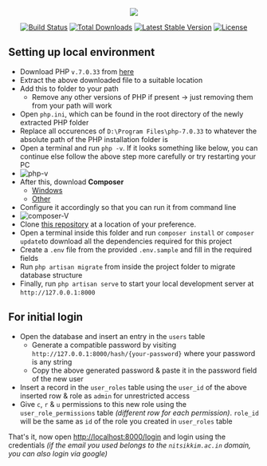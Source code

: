 <p align="center"><img src="https://laravel.com/assets/img/components/logo-laravel.svg"></p>

<p align="center">
<a href="https://travis-ci.org/laravel/framework"><img src="https://travis-ci.org/laravel/framework.svg" alt="Build Status"></a>
<a href="https://packagist.org/packages/laravel/framework"><img src="https://poser.pugx.org/laravel/framework/d/total.svg" alt="Total Downloads"></a>
<a href="https://packagist.org/packages/laravel/framework"><img src="https://poser.pugx.org/laravel/framework/v/stable.svg" alt="Latest Stable Version"></a>
<a href="https://packagist.org/packages/laravel/framework"><img src="https://poser.pugx.org/laravel/framework/license.svg" alt="License"></a>
</p>

## Setting up local environment

- Download PHP `v.7.0.33` from [here](https://drive.google.com/file/d/1lJrBvpO-SGr1FLaiV9sFtrK3dhgpj2hr/view?usp=sharing)
- Extract the above downloaded file to a suitable location
- Add this to folder to your path
  - Remove any other versions of PHP if present -> just removing them from your path will work
- Open `php.ini`, which can be found in the root directory of the newly extracted PHP folder
- Replace all occurences of `D:\Program Files\php-7.0.33` to whatever the absolute path of the PHP installation folder is
- Open a terminal and run `php -v`. If it looks something like below, you can continue else follow the above step more carefully or try restarting your PC
- ![php-v](https://user-images.githubusercontent.com/43738236/128649946-22e2197a-0d82-4100-ab5d-ae1d4086858c.png)
- After this, download **Composer**
  - [Windows](https://getcomposer.org/Composer-Setup.exe)
  - [Other](https://getcomposer.org/download/)
- Configure it accordingly so that you can run it from command line
- ![composer-V](https://user-images.githubusercontent.com/43738236/128650164-f0b1e119-d639-45c0-8a61-484f0e1270d6.png)
- Clone [this repository](https://github.com/wdc-nitsikkim/admin-laravel.git) at a location of your preference.
- Open a terminal inside this folder and run `composer install` or `composer update`to download all the dependencies required for this project
- Create a `.env` file from the provided `.env.sample` and fill in the required fields
- Run `php artisan migrate` from inside the project folder to migrate database structure
- Finally, run `php artisan serve` to start your local development server at `http://127.0.0.1:8000`

## For initial login
- Open the database and insert an entry in the `users` table
  - Generate a compatible password by visiting `http://127.0.0.1:8000/hash/{your-password}` where your password is any string
  - Copy the above generated password & paste it in the password field of the new user
- Insert a record in the `user_roles` table using the `user_id` of the above inserted row & role as `admin` for unrestricted access
- Give `c`, `r` & `u` permissions to this new role using the `user_role_permissions` table _(different row for each permission)_.
`role_id` will be the same as `id` of the role you created in `user_roles` table

That's it, now open <http://localhost:8000/login> and login using the credentials _(if the email you used belongs to the `nitsikkim.ac.in`
domain, you can also login via google)_
